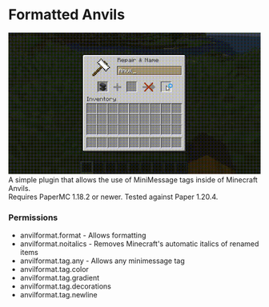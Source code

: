# Formatted Anvils
![Demo Video](assets/demo.gif)  
A simple plugin that allows the use of MiniMessage tags inside of Minecraft Anvils.  
Requires PaperMC 1.18.2 or newer. Tested against Paper 1.20.4.
  
### Permissions
- anvilformat.format - Allows formatting
- anvilformat.noitalics - Removes Minecraft's automatic italics of renamed items
- anvilformat.tag.any - Allows any minimessage tag
- anvilformat.tag.color
- anvilformat.tag.gradient
- anvilformat.tag.decorations
- anvilformat.tag.newline
